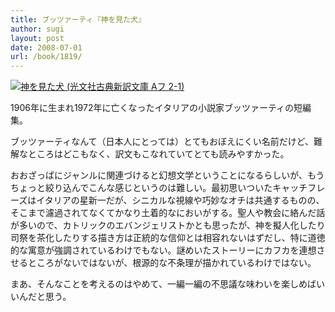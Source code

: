 ```yaml
---
title: ブッツァーティ『神を見た犬』
author: sugi
layout: post
date: 2008-07-01
url: /book/1819/
---
```

<a href="http://www.amazon.co.jp/exec/obidos/ASIN/433475127X/chezsugi-22/ref=nosim/" name="amazletlink" target="_blank"><img src="http://i1.wp.com/ecx.images-amazon.com/images/I/41vBgR7NX2L._SL160_.jpg?w=660" alt="神を見た犬 (光文社古典新訳文庫 Aフ 2-1)" class="alignleft" data-recalc-dims="1" /></a>

1906年に生まれ1972年に亡くなったイタリアの小説家ブッツァーティの短編集。

ブッツァーティなんて（日本人にとっては）とてもおぼえにくい名前だけど、難解なところはどこもなく、訳文もこなれていてとても読みやすかった。

おおざっぱにジャンルに関連づけると幻想文学ということになるらしいが、もうちょっと絞り込んでこんな感じというのは難しい。最初思いついたキャッチフレーズはイタリアの星新一だが、シニカルな視線や巧妙なオチは共通するものの、そこまで濾過されてなくてかなり土着的なにおいがする。聖人や教会に絡んだ話が多いので、カトリックのエバンジェリストかとも思ったが、神を擬人化したり司祭を茶化したりする描き方は正統的な信仰とは相容れないはずだし、特に道徳的な寓意が強調されているわけでもない。謎めいたストーリーにカフカを連想させるところがないではないが、根源的な不条理が描かれているわけではない。

まあ、そんなことを考えるのはやめて、一編一編の不思議な味わいを楽しめばいいんだと思う。

